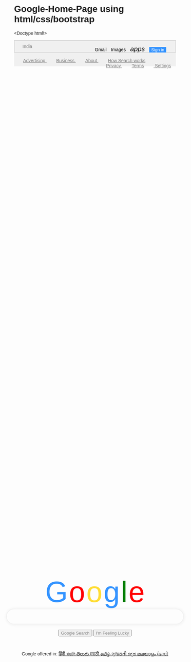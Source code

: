 # Google-Home-Page using html/css/bootstrap
<Doctype html!>
<html>
<head><title>Google Home Page</title>
<link rel="stylesheet" href="https://maxcdn.bootstrapcdn.com/bootstrap/3.4.0/css/bootstrap.min.css">
<link href="https://fonts.googleapis.com/icon?family=Material+Icons" rel="stylesheet">
<script src="https://ajax.googleapis.com/ajax/libs/jquery/3.4.1/jquery.min.js"></script>
  <script src="https://maxcdn.bootstrapcdn.com/bootstrap/3.4.0/js/bootstrap.min.js"></script>
<style>
body{font-family: sans-serif;}
lang{padding:4px;}
 div{text-align:center;}
.centered{position: fixed;
  top: 50%;
  left: 50%;
  /* bring your own prefixes */
  transform: translate(-50%, -50%);}
.Gg{color:3393ff;font-size:90px;display:inline;}
.oe{color:red;font-size:90px;display:inline;}
.l{color:green;font-size:90px;display:inline;}
.o{color:ffdd33;font-size:90px;display:inline;}
.alignment{text-align:center;}
.bordesearch{border:2px solid rgb(240, 240, 240);border-radius:25px; width:550px; height:45px; box-shadow: 1px 1px 10px 1px rgb(240, 240, 240);}
.btn{color:rgb(128,128,128);}
.fc{color:rgb(128, 128, 128);padding:15px;}
.col{color:rgb(128, 128, 128);background-color:rgb(240, 240, 240);border:.5px solid rgb(192,192,192);}
.coli{background-color:rgb(240, 240, 240);}
</style>
</head>

<body  >
<div style="float:right;color:black;margin-top:15px;">
<a style="color:black;padding-right:10px;">Gmail</a>
<a style="color:black;padding-right:10px;"> Images</a>
<i class="material-icons"><a style="color:black;font-size:21px;padding-right:10px;">apps</a></i>
<button type="button" class="btn btn-primary" style="color:white;background-color:3393ff;margin-right:30px;border:none;">Sign in</button></div>
<div class="centered">
<div>
<div class="Gg" >G</div>
<div class="oe" >o</div>
<div class="o">o</div>
<div class="Gg">g</div>
<div class="l">l</div>
<div class="oe">e</div>
</div>
<div class="bordesearch"><span class="glyphicon glyphicon-search" style="color:rgb(192,192,192); padding-top:12px; padding-right:470px;"></span>
<!--<img src="https://img.icons8.com/android/24/000000/microphone.png"style="pad-left:20px">-->
</div><br>
  <div ><button type="button" class="btn">Google Search</button>  <button type="button" class="btn">I'm Feeling Lucky</button></div><br><br>
<div><p>Google offered in:
<a href="#" class="lang">  हिंदी  </a>
<a href="#" class="lang">  বাঙালি  </a> 
<a href="#" class="lang">  తెలుగు  </a> 
<a href="#" class="lang">  मराठी  </a>
<a href="#" class="lang">  தமிழ் </a>
<a href="#" class="lang">  ગુજરાતી  </a>
<a href="#" class="lang">  ಕನ್ನಡ  </a>
<a href="#">  മലയാളം  </a>
<a href="#"> ਪੰਜਾਬੀ </a>
</p></div></div>
 <nav class="navbar  navbar-fixed-bottom">
<footer class="coli"><p style="border:1px solid rgb(192,192,192);color:rgb(128, 128, 128);padding:10px 0px 10px 25px;">India</p>
<p style="padding:3px 0px 10px 13px; margin-bottom:0px;"><a href="#" class="fc">Advertising </a><a href="#" class="fc"> Business </a><a href="#" class="fc"> About </a><a href="#" class="fc"> How Search works </a><span style="float:right;"><a href="#" class="fc"> Privacy </a><a href="#" class="fc">Terms</a><a href="#" class="fc"> Settings </a></span>
</p>
</footer>
</nav>
</body>
</html>
